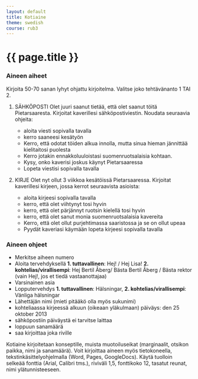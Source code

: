 ```yaml
---
layout: default
title: Kotiaine
theme: swedish
course: rub3
---
```


<div class="container">
<div class="header-row">
<div class="main-header">
<h1>{{ page.title }}</h1>
</div>
</div>
<div class="content-row">
<div class="main-content">

### Aineen aiheet

Kirjoita 50-70 sanan lyhyt ohjattu kirjoitelma. Valitse joko tehtävänanto 1 TAI 2.

1. SÄHKÖPOSTI
	Olet juuri saanut tietää, että olet saanut töitä 	Pietarsaaresta. Kirjoitat kaverillesi sähköpostiviestin. Noudata seuraavia ohjeita:
	* aloita viesti sopivalla tavalla
	* kerro saaneesi kesätyön
	* Kerro, että odotat töiden alkua innolla, mutta 	sinua hieman jännittää kielitaitosi puolesta
	* Kerro jotakin ennakkoluuloistasi suomenruotsalaisia kohtaan.
	* Kysy, onko kaverisi joskus käynyt Pietarsaaressa
	* Lopeta viestisi sopivalla tavalla
	

2. KIRJE Olet nyt ollut 3 viikkoa kesätöissä Pietarsaaressa. Kirjoitat kaverillesi kirjeen, jossa kerrot seuraavista asioista:
	* aloita kirjeesi sopivalla tavalla
	* kerro, että olet viihtynyt tosi hyvin
	* kerro, että olet pärjännyt ruotsin kielellä tosi hyvin
	* kerro, että olet sanut monia suomenruotsalaisia kavereita
	* Kerro, että olet ollut purjehtimassa saaristossa ja se on ollut upeaa
	* Pyydät kaveriasi käymään
	lopeta kirjeesi sopivalla tavalla

### Aineen ohjeet

* Merkitse aiheen numero
* Aloita tervehdyksellä
	**1. tuttavallinen**: Hej! / Hej Lisa!
	**2. kohtelias/virallisempi**: Hej Bertil Åberg/ Bästa Bertil Åberg / Bästa rektor (vain Hej!, jos et tiedä vastaanottajaa)
* Varsinainen asia
* Lopputervehdys
	**1. tuttavallinen**: Hälsningar,
	**2. kohtelias/virallisempi**: Vänliga hälsningar
* Lähettäjän nimi (mieti pitääkö olla myös sukunimi)
* kohteliaassa kirjeessä alkuun (oikeaan yläkulmaan) päiväys: den 25 oktober 2013
* sähköpostiin päiväystä ei tarvitse laittaa
* loppuun sanamäärä
* saa kirjoittaa joka riville
	
	

Kotiaine kirjoitetaan konseptille, muista muotoiluseikat (marginaalit, otsikon paikka, nimi ja sanamäärä). Voit kirjoittaa aineen myös tietokoneella, tekstinkäsittelyohjelmalla (Word, Pages, GoogleDocs). Käytä tuolloin selkeää fonttia (Arial, Calibri tms.), riviväli 1,5, fonttikoko 12, tasatut reunat, nimi ylätunnisteeseen.


</div>
</div>
</div>
